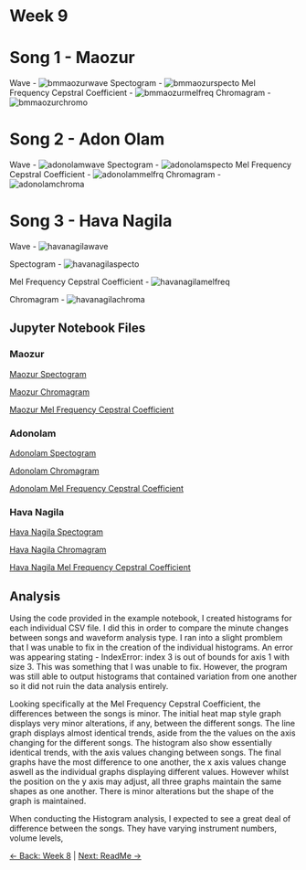 # Week 9
# Song 1 - Maozur
Wave -
![bmmaozurwave](https://github.com/user-attachments/assets/a87d34a1-3bcb-4f07-9dfe-b869cf4802dd)
Spectogram - 
![bmmaozurspecto](https://github.com/user-attachments/assets/072897e8-03ee-4ffe-a8f4-f10a36304737)
Mel Frequency Cepstral Coefficient -
![bmmaozurmelfreq](https://github.com/user-attachments/assets/e9b46124-3841-435e-a3f8-740e5aba44bc)
 Chromagram -
![bmmaozurchromo](https://github.com/user-attachments/assets/d67f7eb8-9738-4a7f-88f8-f7a7b3e45b83)

# Song 2 - Adon Olam
Wave -
![adonolamwave](https://github.com/user-attachments/assets/d4d0a1af-2eaf-43e1-a684-cd28208a5cd4)
Spectogram - 
![adonolamspecto](https://github.com/user-attachments/assets/05d583c4-1bfb-4e73-a33b-29d47fd5cab8)
Mel Frequency Cepstral Coefficient -
![adonolammelfrq](https://github.com/user-attachments/assets/46df43ed-30ea-449d-8154-86d4fd87e53f)
Chromagram - 
![adonolamchroma](https://github.com/user-attachments/assets/8da71e43-c858-4238-9b99-eb463583376c)

# Song 3 - Hava Nagila
Wave -
![havanagilawave](https://github.com/user-attachments/assets/a0b27a60-6200-427b-9a5a-fe8d60aff5b8)

Spectogram -
![havanagilaspecto](https://github.com/user-attachments/assets/3f26bbc7-2bfa-43be-81d6-cef03a0affb4)

Mel Frequency Cepstral Coefficient -
![havanagilamelfreq](https://github.com/user-attachments/assets/aaec42b9-ada2-4ba7-925d-11152b5f2459)

Chromagram - 
![havanagilachroma](https://github.com/user-attachments/assets/a0f768d0-fcec-46e5-8d97-7413599da82f)

## Jupyter Notebook Files
### Maozur
[Maozur Spectogram](maozurspecto.ipynb)

[Maozur Chromagram](maozurchroma.ipynb)

[Maozur Mel Frequency Cepstral Coefficient](maozurmelfreq.ipynb)
### Adonolam
[Adonolam Spectogram](adonolamspecto.ipynb)

[Adonolam Chromagram](adonolamchroma.ipynb)

[Adonolam Mel Frequency Cepstral Coefficient](adonolammelfreq.ipynb)
### Hava Nagila
[Hava Nagila Spectogram](havanagilaspecto.ipynb)

[Hava Nagila Chromagram](havanagilachroma.ipynb)

[Hava Nagila Mel Frequency Cepstral Coefficient](havanagilamelfreq.ipynb)

## Analysis
Using the code provided in the example notebook, I created histograms for each individual CSV file. I did this in order to compare the minute changes between songs and waveform analysis type. I ran into a slight promblem that I was unable to fix in the creation of the individual histograms. An error was appearing stating - IndexError: index 3 is out of bounds for axis 1 with size 3. This was something that I was unable to fix. However, the program was still able to output histograms that contained variation from one another so it did not ruin the data analysis entirely.

Looking specifically at the Mel Frequency Cepstral Coefficient, the differences between the songs is minor. The initial heat map style graph displays very minor alterations, if any, between the different songs. The line graph displays almost identical trends, aside from the the values on the axis changing  for the different songs. The histogram also show essentially identical trends, with the axis values changing between songs. The final graphs have the most difference to one another, the x axis values change aswell as the individual graphs displaying different values. However whilst the position on the y axis may adjust, all three graphs maintain the same shapes as one another. There is minor alterations but the shape of the graph is maintained.

When conducting the Histogram analysis, I expected to see a great deal of difference between the songs. They have varying instrument numbers, volume levels, 

[← Back: Week 8](page8.md) | [Next: ReadMe →](README.md)
